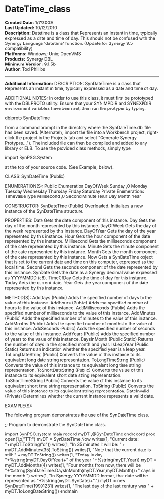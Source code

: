 # DateTime_class<br />
**Created Date:** 1/7/2009<br />
**Last Updated:** 10/12/2010<br />
**Description:** Datetime is a class that Represents an instant in time, typically expressed as a date and time of day. This should not be confused with the Synergy Language 'datetime' function. (Update for Synergy 9.5 compatibility)<br />
**Platforms:** Windows; Unix; OpenVMS<br />
**Products:** Synergy DBL<br />
**Minimum Version:** 9.1.5b<br />
**Author:** Tod Phillips
<hr>

**Additional Information:**
DESCRIPTION: SynDateTime is a class that Represents an instant in time, typically expressed as a date and time of day.

ADDITIONAL NOTES: In order to use this class, it must first be prototyped with the DBLPROTO
utility. Ensure that your SYNIMPDIR and SYNEXPDIR environment variables
have been set, then run the protyper by typing:

dblproto SynDateTime

from a command prompt in the directory where the SynDateTime.dbl file has
been saved. (Alternately, import the file into a Workbench project, right-
click the project in the Projects tab and select "Generate Synergy
Protypes..."). The included file can then be compiled and added to any
library or ELB. To use the provided class methods, simply type

import SynPSG.System

at the top of your source code. (See Example, below).

CLASS: SynDateTime (Public)

ENUMERATION(S):
Public Enumeration DayOfWeek
Sunday ,0
Monday
Tuesday
Wednesday
Thursday
Friday
Saturday
Private Enumerations TimeValueType
Millisecond ,0
Second
Minute
Hour
Day
Month
Year

CONSTRUCTOR:
SynDateTime (Public)
Overloaded. Initializes a new instance of the SynDateTime structure.

PROPERTIES:
Date
Gets the date component of this instance.
Day
Gets the day of the month represented by this instance.
DayOfWeek
Gets the day of the week represented by this instance.
DayOfYear
Gets the day of the year represented by this instance.
Hour
Gets the hour component of the date represented by this instance.
Millisecond
Gets the milliseconds component of the date represented by this instance.
Minute
Gets the minute component of the date represented by this instance.
Month
Gets the month component of the date represented by this instance.
Now
Gets a SynDateTime object that is set to the current date and time on this computer, expressed as the local time.
Second
Gets the seconds component of the date represented by this instance.
SynDate
Gets the date as a Synergy decimal value expressed as YYYYMMDD (d8).
TimeOfDay
Gets the time of day for this instance.
Today
Gets the current date.
Year
Gets the year component of the date represented by this instance.


METHOD(S):
AddDays (Public)
Adds the specified number of days to the value of this instance.
AddHours (Public)
Adds the specified number of hours to the value of this instance.
AddMilliseconds (Public)
Adds the specified number of milliseconds to the value of this instance.
AddMinutes (Public)
Adds the specified number of minutes to the value of this instance.
AddMonths (Public)
Adds the specified number of months to the value of this instance.
AddSeconds (Public)
Adds the specified number of seconds to the value of this instance.
AddYears (Public)
Adds the specified number of years to the value of this instance.
DaysInMonth (Public Static)
Returns the number of days in the specified month and year.
IsLeapYear (Public Static)
Returns an indication whether the specified year is a leap year.
ToLongDateString (Public)
Converts the value of this instance to its equivalent long date string representation.
ToLongTimeString (Public)
Converts the value of this instance to its equivalent long time string representation.
ToShortDateString (Public)
Converts the value of this instance to its equivalent short date string representation.
ToShortTimeString (Public)
Converts the value of this instance to its equivalent short time string representation.
ToString (Public)
Converts the value of this instance to its equivalent string representation.
DateInvalid (Private)
Determines whether the current instance represents a valid date.


EXAMPLE(S):

The following program demonstrates the use of the SynDateTime class.

;; Program to demonstrate the SynDateTime class.

import SynPSG.system
main
record
myDT ,@SynDateTime
endrecord
proc
open(1,o,"TT:")
myDT = SynDateTime.Now
writes(1, "Current date: "+myDT.ToString("d"))
writes(1, "In 35 minutes it will be: " + myDT.AddMinutes(35).ToString())
writes(1, "Note that the current date is still: " + myDT.ToString())
writes(1, "Today is day "+%string(myDT.DayOfYear)+" of the year "+%string(myDT.Year))
myDT = myDT.AddMonths(4)
writes(1, "Four months from now, there will be "+%string(SynDateTime.DaysInMonth(myDT.Year,myDT.Month))+" days in the month.")
writes(1, "In Synergy YYYYMMDD format, that date will be represented as "+%string(myDT.SynDate)+".")
myDT = new SynDateTime(19991231)
writes(1, "The last day of the last century was " + myDT.ToLongDateString())
endmain
